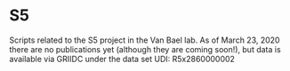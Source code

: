 # S5
Scripts related to the S5 project in the Van Bael lab.  As of March 23, 2020 there are no publications yet (although they are coming soon!), but data is available via GRIIDC under the data set UDI:  R5x2860000002
